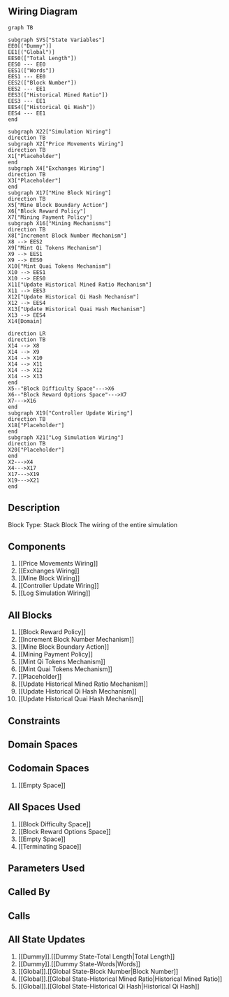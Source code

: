 ## Wiring Diagram

```mermaid
graph TB

subgraph SVS["State Variables"]
EE0[("Dummy")]
EE1[("Global")]
EES0(["Total Length"])
EES0 --- EE0
EES1(["Words"])
EES1 --- EE0
EES2(["Block Number"])
EES2 --- EE1
EES3(["Historical Mined Ratio"])
EES3 --- EE1
EES4(["Historical Qi Hash"])
EES4 --- EE1
end

subgraph X22["Simulation Wiring"]
direction TB
subgraph X2["Price Movements Wiring"]
direction TB
X1["Placeholder"]
end
subgraph X4["Exchanges Wiring"]
direction TB
X3["Placeholder"]
end
subgraph X17["Mine Block Wiring"]
direction TB
X5["Mine Block Boundary Action"]
X6["Block Reward Policy"]
X7["Mining Payment Policy"]
subgraph X16["Mining Mechanisms"]
direction TB
X8["Increment Block Number Mechanism"]
X8 --> EES2
X9["Mint Qi Tokens Mechanism"]
X9 --> EES1
X9 --> EES0
X10["Mint Quai Tokens Mechanism"]
X10 --> EES1
X10 --> EES0
X11["Update Historical Mined Ratio Mechanism"]
X11 --> EES3
X12["Update Historical Qi Hash Mechanism"]
X12 --> EES4
X13["Update Historical Quai Hash Mechanism"]
X13 --> EES4
X14[Domain]

direction LR
direction TB
X14 --> X8
X14 --> X9
X14 --> X10
X14 --> X11
X14 --> X12
X14 --> X13
end
X5--"Block Difficulty Space"--->X6
X6--"Block Reward Options Space"--->X7
X7--->X16
end
subgraph X19["Controller Update Wiring"]
direction TB
X18["Placeholder"]
end
subgraph X21["Log Simulation Wiring"]
direction TB
X20["Placeholder"]
end
X2--->X4
X4--->X17
X17--->X19
X19--->X21
end
```

## Description

Block Type: Stack Block
The wiring of the entire simulation
## Components
1. [[Price Movements Wiring]]
2. [[Exchanges Wiring]]
3. [[Mine Block Wiring]]
4. [[Controller Update Wiring]]
5. [[Log Simulation Wiring]]

## All Blocks
1. [[Block Reward Policy]]
2. [[Increment Block Number Mechanism]]
3. [[Mine Block Boundary Action]]
4. [[Mining Payment Policy]]
5. [[Mint Qi Tokens Mechanism]]
6. [[Mint Quai Tokens Mechanism]]
7. [[Placeholder]]
8. [[Update Historical Mined Ratio Mechanism]]
9. [[Update Historical Qi Hash Mechanism]]
10. [[Update Historical Quai Hash Mechanism]]

## Constraints

## Domain Spaces

## Codomain Spaces
1. [[Empty Space]]

## All Spaces Used
1. [[Block Difficulty Space]]
2. [[Block Reward Options Space]]
3. [[Empty Space]]
4. [[Terminating Space]]

## Parameters Used

## Called By

## Calls

## All State Updates
1. [[Dummy]].[[Dummy State-Total Length|Total Length]]
2. [[Dummy]].[[Dummy State-Words|Words]]
3. [[Global]].[[Global State-Block Number|Block Number]]
4. [[Global]].[[Global State-Historical Mined Ratio|Historical Mined Ratio]]
5. [[Global]].[[Global State-Historical Qi Hash|Historical Qi Hash]]


